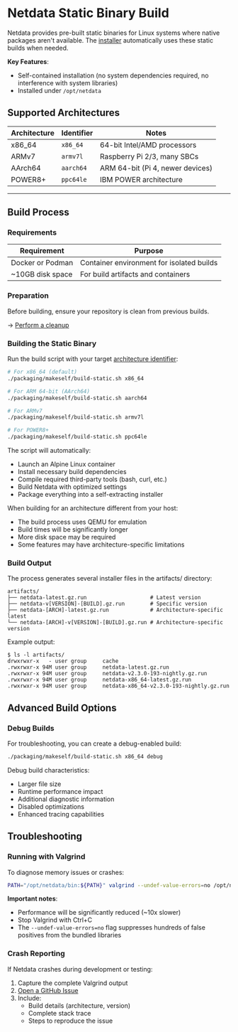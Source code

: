 # Netdata Static Binary Build

Netdata provides pre-built static binaries for Linux systems where native packages aren't available. The [installer](/packaging/installer/methods/kickstart.md) automatically uses these static builds when needed.

**Key Features**:

- Self-contained installation (no system dependencies required, no interference with system libraries)
- Installed under `/opt/netdata`

## Supported Architectures

| Architecture | Identifier | Notes                            |
|--------------|------------|----------------------------------|
| x86_64       | `x86_64`   | 64-bit Intel/AMD processors      |
| ARMv7        | `armv7l`   | Raspberry Pi 2/3, many SBCs      |
| AArch64      | `aarch64`  | ARM 64-bit (Pi 4, newer devices) |
| POWER8+      | `ppc64le`  | IBM POWER architecture           |

---

## Build Process

### Requirements

| Requirement      | Purpose                                   |
|------------------|-------------------------------------------|
| Docker or Podman | Container environment for isolated builds |
| ~10GB disk space | For build artifacts and containers        |

### Preparation

Before building, ensure your repository is clean from previous builds.

→ [Perform a cleanup](/packaging/installer/methods/manual.md#perform-a-cleanup-in-your-netdata-repo)

### Building the Static Binary

Run the build script with your target [architecture identifier](#supported-architectures):

```bash
# For x86_64 (default)
./packaging/makeself/build-static.sh x86_64

# For ARM 64-bit (AArch64)
./packaging/makeself/build-static.sh aarch64

# For ARMv7
./packaging/makeself/build-static.sh armv7l

# For POWER8+
./packaging/makeself/build-static.sh ppc64le
```

The script will automatically:

- Launch an Alpine Linux container
- Install necessary build dependencies
- Compile required third-party tools (bash, curl, etc.)
- Build Netdata with optimized settings
- Package everything into a self-extracting installer

When building for an architecture different from your host:

- The build process uses QEMU for emulation
- Build times will be significantly longer
- More disk space may be required
- Some features may have architecture-specific limitations

### Build Output

The process generates several installer files in the artifacts/ directory:

```
artifacts/
├── netdata-latest.gz.run                    # Latest version
├── netdata-v[VERSION]-[BUILD].gz.run        # Specific version
├── netdata-[ARCH]-latest.gz.run             # Architecture-specific latest
└── netdata-[ARCH]-v[VERSION]-[BUILD].gz.run # Architecture-specific version
```

Example output:

```
$ ls -l artifacts/
drwxrwxr-x   - user group     cache
.rwxrwxr-x 94M user group     netdata-latest.gz.run
.rwxrwxr-x 94M user group     netdata-v2.3.0-193-nightly.gz.run
.rwxrwxr-x 94M user group     netdata-x86_64-latest.gz.run
.rwxrwxr-x 94M user group     netdata-x86_64-v2.3.0-193-nightly.gz.run
```

## Advanced Build Options

### Debug Builds

For troubleshooting, you can create a debug-enabled build:

```bash
./packaging/makeself/build-static.sh x86_64 debug
```

Debug build characteristics:

- Larger file size
- Runtime performance impact
- Additional diagnostic information
- Disabled optimizations
- Enhanced tracing capabilities

## Troubleshooting

### Running with Valgrind

To diagnose memory issues or crashes:

```bash
PATH="/opt/netdata/bin:${PATH}" valgrind --undef-value-errors=no /opt/netdata/bin/srv/netdata -D
```

**Important notes**:

- Performance will be significantly reduced (~10x slower)
- Stop Valgrind with Ctrl+C
- The `--undef-value-errors=no` flag suppresses hundreds of false positives from the bundled libraries

### Crash Reporting

If Netdata crashes during development or testing:

1. Capture the complete Valgrind output
2. [Open a GitHub Issue](https://github.com/netdata/netdata/issues/new/choose)
3. Include:
    - Build details (architecture, version)
    - Complete stack trace
    - Steps to reproduce the issue
